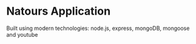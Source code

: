 # Natours Application

Built using modern technologies: node.js, express, mongoDB, mongoose and youtube